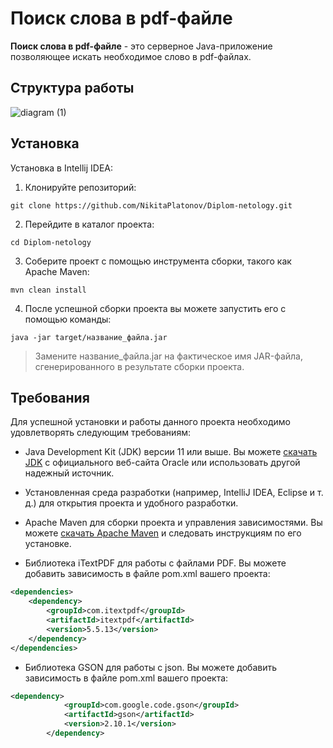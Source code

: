 # Поиск слова в pdf-файле

**Поиск слова в pdf-файле** - это серверное Java-приложение позволяющее искать необходимое слово в pdf-файлах.

## Структура работы

![diagram (1)](https://github.com/NikitaPlatonov/Diplom-netology/assets/124439125/0fc151c9-540e-4bdb-bd04-e2a431808a2c)

## Установка

Установка в Intellij IDEA:

1. Клонируйте репозиторий:

```git
git clone https://github.com/NikitaPlatonov/Diplom-netology.git
```

2. Перейдите в каталог проекта:

```git
cd Diplom-netology
```

3. Соберите проект с помощью инструмента сборки, такого как Apache Maven:

```git
mvn clean install
```

4. После успешной сборки проекта вы можете запустить его с помощью команды:

```git
java -jar target/название_файла.jar
```
> Замените название_файла.jar на фактическое имя JAR-файла, сгенерированного в результате сборки проекта.

## Требования

Для успешной установки и работы данного проекта необходимо удовлетворять следующим требованиям:

* Java Development Kit (JDK) версии 11 или выше. Вы можете [скачать JDK](https://www.oracle.com/java/technologies/downloads/#java11) с официального веб-сайта Oracle или использовать другой надежный источник.

* Установленная среда разработки (например, IntelliJ IDEA, Eclipse и т. д.) для открытия проекта и удобного разработки.

* Apache Maven для сборки проекта и управления зависимостями. Вы можете [скачать Apache Maven](https://maven.apache.org/download.cgi) и следовать инструкциям по его установке.

* Библиотека iTextPDF для работы с файлами PDF. Вы можете добавить зависимость в файле pom.xml вашего проекта:
```xml
<dependencies>
    <dependency>
        <groupId>com.itextpdf</groupId>
        <artifactId>itextpdf</artifactId>
        <version>5.5.13</version>
    </dependency>
</dependencies>
```

* Библиотека GSON для работы с json. Вы можете добавить зависимость в файле pom.xml вашего проекта:
```xml
<dependency>
            <groupId>com.google.code.gson</groupId>
            <artifactId>gson</artifactId>
            <version>2.10.1</version>
        </dependency>
```
